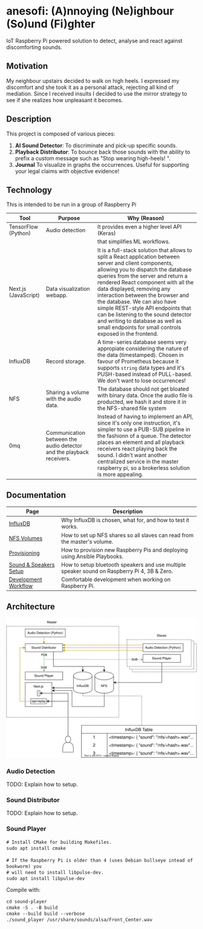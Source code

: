 # anesofi: (A)nnoying (Ne)ighbour (So)und (Fi)ghter

IoT Raspberry Pi powered solution to detect, analyse and react against discomforting
sounds.

## Motivation

My neighbour upstairs decided to walk on high heels. I expressed my discomfort and she
took it as a personal attack, rejecting all kind of mediation. Since I received insults
I decided to use the mirror strategy to see if she realizes how unpleasant it becomes.

## Description

This project is composed of various pieces:

1. **AI Sound Detector**: To discriminate and pick-up specific sounds.
2. **Playback Distributor**: To bounce back those sounds with the ability to prefix a
   custom message such as "Stop wearing high-heels! <sound playback>".
3. **Journal** To visualize in graphs the occurrences. Useful for supporting your legal
   claims with objective evidence!

## Technology

This is intended to be run in a group of Raspberry Pi

| Tool                 | Purpose                                                              | Why (Reason)                                                                                                                                                                                                                                                                                                                                                                                                                                                                                           |
| -------------------- | -------------------------------------------------------------------- | ------------------------------------------------------------------------------------------------------------------------------------------------------------------------------------------------------------------------------------------------------------------------------------------------------------------------------------------------------------------------------------------------------------------------------------------------------------------------------------------------------ |
| TensorFlow (Python)  | Audio detection                                                      | It provides even a higher level API (Keras)                                                                                                                                                                                                                                                                                                                                                                                                                                                            |
|                      |                                                                      | that simplifies ML workflows.                                                                                                                                                                                                                                                                                                                                                                                                                                                                          |
| Next.js (JavaScript) | Data visualization webapp.                                           | It is a full-stack solution that allows to split a React application between server and client components, allowing you to dispatch the database queries from the server and return a rendered React component with all the data displayed, removing any interaction between the browser and the database. We can also have simple REST-style API endpoints that can be listening to the sound detector and writing to database as well as small endpoints for small controls exposed in the frontend. |
| InfluxDB             | Record storage.                                                      | A time-series database seems very appropiate considering the nature of the data (timestamped). Chosen in favour of Prometheus because it supports `string` data types and it's PUSH-based instead of PULL-based. We don't want to lose occurrences!                                                                                                                                                                                                                                                    |
| NFS                  | Sharing a volume with the audio data.                                | The database should not get bloated with binary data. Once the audio file is producted, we hash it and store it in the NFS-shared file system                                                                                                                                                                                                                                                                                                                                                          |
| 0mq                  | Communication between the audio detector and the playback receivers. | Instead of having to implement an API, since it's only one instruction, it's simpler to use a PUB-SUB pipeline in the fashionn of a queue. The detector places an element and all playback receivers react playing back the sound. I didn't want another centralized service in the master raspberry pi, so a brokerless solution is more appealing.                                                                                                                                                   |

## Documentation

| Page                                         | Description                                                                                  |
| -------------------------------------------- | -------------------------------------------------------------------------------------------- |
| [InfluxDB](/docs/influxdb.md)                | Why InfluxDB is chosen, what for, and how to test it works.                                  |
| [NFS Volumes](/docs/nfs.md)                  | How to set up NFS shares so all slaves can read from the master's volume.                    |
| [Provisioning](/docs/provisioning.md)        | How to provision new Raspberry Pis and deploying using Ansible Playbooks.                    |
| [Sound & Speakers Setup](/docs/sound.md)     | How to setup bluetooth speakers and use multiple speaker sound on Raspberry Pi 4, 3B & Zero. |
| [Development Workflow](/docs/development.md) | Comfortable development when working on Raspberry Pi.                                        |

## Architecture

![Diagram](/docs/anesofi.svg)

### Audio Detection

TODO: Explain how to setup.

### Sound Distributor

TODO: Explain how to setup.

### Sound Player

```
# Install CMake for building Makefiles.
sudo apt install cmake

# If the Raspberry Pi is older than 4 (uses Debian bullseye intead of bookworm) you
# will need to install libpulse-dev.
sudo apt install libpulse-dev
```

Compile with:

```
cd sound-player
cmake -S . -B build
cmake --build build --verbose
./sound_player /usr/share/sounds/alsa/Front_Center.wav
```
